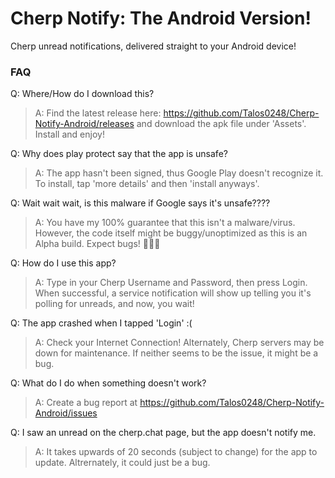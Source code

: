 # Cherp Notify: The Android Version!
Cherp unread notifications, delivered straight to your Android device!

### FAQ
Q: Where/How do I download this?
> A: Find the latest release here: https://github.com/Talos0248/Cherp-Notify-Android/releases and download the apk file under 'Assets'. Install and enjoy!

Q: Why does play protect say that the app is unsafe?
> A: The app hasn't been signed, thus Google Play doesn't recognize it. To install, tap 'more details' and then 'install anyways'.

Q: Wait wait wait, is this malware if Google says it's unsafe????
> A: You have my 100% guarantee that this isn't a malware/virus. However, the code itself might be buggy/unoptimized as this is an Alpha build. Expect bugs! 🐛🐜🐞

Q: How do I use this app?
> A: Type in your Cherp Username and Password, then press Login. When successful, a service notification will show up telling you it's polling for unreads, and now, you wait!

Q: The app crashed when I tapped 'Login' :(
> A: Check your Internet Connection! Alternately, Cherp servers may be down for maintenance. If neither seems to be the issue, it might be a bug.

Q: What do I do when something doesn't work?
> A: Create a bug report at https://github.com/Talos0248/Cherp-Notify-Android/issues

Q: I saw an unread on the cherp.chat page, but the app doesn't notify me.
> A: It takes upwards of 20 seconds (subject to change) for the app to update. Altrernately, it could just be a bug.

